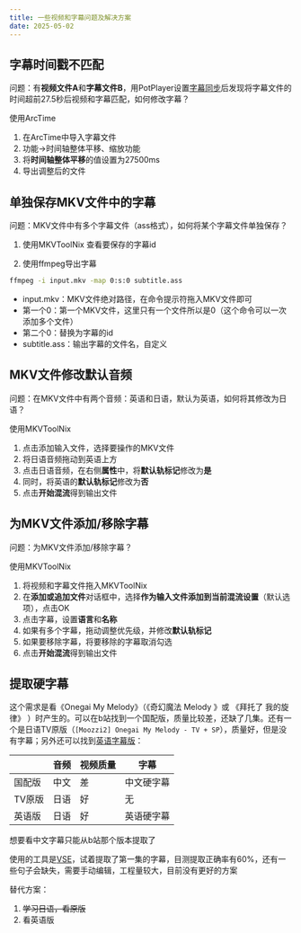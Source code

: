 ```yaml
---
title: 一些视频和字幕问题及解决方案
date: 2025-05-02
---
```


## 字幕时间戳不匹配
问题：有**视频文件A**和**字幕文件B**，用PotPlayer设置<u>字幕同步</u>后发现将字幕文件的时间超前27.5秒后视频和字幕匹配，如何修改字幕？

使用ArcTime

1. 在ArcTime中导入字幕文件
2. 功能→时间轴整体平移、缩放功能
3. 将**时间轴整体平移**的值设置为27500ms
4. 导出调整后的文件

## 单独保存MKV文件中的字幕
问题：MKV文件中有多个字幕文件（ass格式），如何将某个字幕文件单独保存？

1. 使用MKVToolNix 查看要保存的字幕id

2. 使用ffmpeg导出字幕

```bash
ffmpeg -i input.mkv -map 0:s:0 subtitle.ass
```
- input.mkv：MKV文件绝对路径，在命令提示符拖入MKV文件即可
- 第一个0：第一个MKV文件，这里只有一个文件所以是0（这个命令可以一次添加多个文件）
- 第二个0：替换为字幕的id
- subtitle.ass：输出字幕的文件名，自定义

## MKV文件修改默认音频
问题：在MKV文件中有两个音频：英语和日语，默认为英语，如何将其修改为日语？

使用MKVToolNix

1. 点击添加输入文件，选择要操作的MKV文件
2. 将日语音频拖动到英语上方
3. 点击日语音频，在右侧**属性**中，将**默认轨标记**修改为**是**
4. 同时，将英语的**默认轨标记**修改为**否**
5. 点击**开始混流**得到输出文件

## 为MKV文件添加/移除字幕
问题：为MKV文件添加/移除字幕？

使用MKVToolNix

1. 将视频和字幕文件拖入MKVToolNix
2. 在**添加或追加文件**对话框中，选择**作为输入文件添加到当前混流设置**（默认选项），点击OK
3. 点击字幕，设置**语言**和**名称**
4. 如果有多个字幕，拖动调整优先级，并修改**默认轨标记**
5. 如果要移除字幕，将要移除的字幕取消勾选
6. 点击**开始混流**得到输出文件

## 提取硬字幕
这个需求是看《Onegai My Melody》（《奇幻魔法 Melody 》或 《拜托了 我的旋律》 ）时产生的。可以在b站找到一个国配版，质量比较差，还缺了几集。还有一个是日语TV原版（`[Moozzi2] Onegai My Melody - TV + SP`），质量好，但是没有字幕；另外还可以找到[英语字幕版](https://www.wcoanimesub.tv/anime/onegai-my-melody-english-subbed)：

|      | 音频  | 视频质量 | 字幕    |
| ---- | --- | ---- | ----- |
| 国配版  | 中文  | 差    | 中文硬字幕 |
| TV原版 | 日语  | 好    | 无     |
| 英语版  | 日语  | 好    | 英语硬字幕 |

想要看中文字幕只能从b站那个版本提取了

使用的工具是[VSE](https://github.com/YaoFANGUK/video-subtitle-extractor)，试着提取了第一集的字幕，目测提取正确率有60%，还有一些句子会缺失，需要手动编辑，工程量较大，目前没有更好的方案

替代方案：
1. ~~学习日语，看原版~~
2. 看英语版